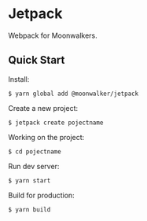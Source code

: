 # Jetpack

Webpack for Moonwalkers.

## Quick Start

Install:

```shell
$ yarn global add @moonwalker/jetpack
```

Create a new project:

```shell
$ jetpack create pojectname
```

Working on the project:

```shell
$ cd pojectname
```

Run dev server:

```shell
$ yarn start
```

Build for production:

```shell
$ yarn build
```
